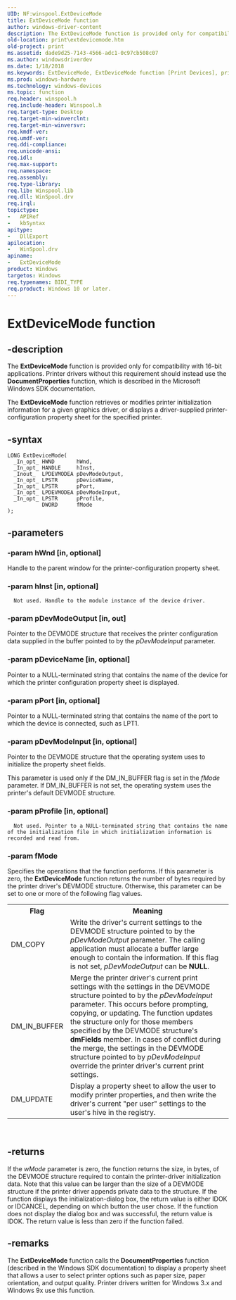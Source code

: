 ```yaml
---
UID: NF:winspool.ExtDeviceMode
title: ExtDeviceMode function
author: windows-driver-content
description: The ExtDeviceMode function is provided only for compatibility with 16-bit applications.
old-location: print\extdevicemode.htm
old-project: print
ms.assetid: dade9d25-7143-4566-adc1-0c97cb508c07
ms.author: windowsdriverdev
ms.date: 1/18/2018
ms.keywords: ExtDeviceMode, ExtDeviceMode function [Print Devices], print.extdevicemode, winspool/ExtDeviceMode, spoolfnc_56c49c94-99f4-43b9-90eb-189041a1dd3a.xml
ms.prod: windows-hardware
ms.technology: windows-devices
ms.topic: function
req.header: winspool.h
req.include-header: Winspool.h
req.target-type: Desktop
req.target-min-winverclnt: 
req.target-min-winversvr: 
req.kmdf-ver: 
req.umdf-ver: 
req.ddi-compliance: 
req.unicode-ansi: 
req.idl: 
req.max-support: 
req.namespace: 
req.assembly: 
req.type-library: 
req.lib: Winspool.lib
req.dll: WinSpool.drv
req.irql: 
topictype:
-	APIRef
-	kbSyntax
apitype:
-	DllExport
apilocation:
-	WinSpool.drv
apiname:
-	ExtDeviceMode
product: Windows
targetos: Windows
req.typenames: BIDI_TYPE
req.product: Windows 10 or later.
---
```


# ExtDeviceMode function


## -description


The <b>ExtDeviceMode</b> function is provided only for compatibility with 16-bit applications. Printer drivers without this requirement should instead use the <b>DocumentProperties</b> function, which is described in the Microsoft Windows SDK documentation.

The <b>ExtDeviceMode</b> function retrieves or modifies printer initialization information for a given graphics driver, or displays a driver-supplied printer-configuration property sheet for the specified printer.


## -syntax


````
LONG ExtDeviceMode(
  _In_opt_ HWND       hWnd,
  _In_opt_ HANDLE     hInst,
  _Inout_  LPDEVMODEA pDevModeOutput,
  _In_opt_ LPSTR      pDeviceName,
  _In_opt_ LPSTR      pPort,
  _In_opt_ LPDEVMODEA pDevModeInput,
  _In_opt_ LPSTR      pProfile,
           DWORD      fMode
);
````


## -parameters




### -param hWnd [in, optional]

Handle to the parent window for the printer-configuration property sheet.


### -param hInst [in, optional]


      Not used. Handle to the module instance of the device driver. 


### -param pDevModeOutput [in, out]

Pointer to the DEVMODE structure that receives the printer configuration data supplied in the buffer pointed to by the <i>pDevModeInput</i> parameter. 


### -param pDeviceName [in, optional]

Pointer to a NULL-terminated string that contains the name of the device for which the printer configuration property sheet is displayed.


### -param pPort [in, optional]

Pointer to a NULL-terminated string that contains the name of the port to which the device is connected, such as LPT1.


### -param pDevModeInput [in, optional]

Pointer to the DEVMODE structure that the operating system uses to initialize the property sheet fields. 

This parameter is used only if the DM_IN_BUFFER flag is set in the <i>fMode</i> parameter. If DM_IN_BUFFER is not set, the operating system uses the printer's default DEVMODE structure.


### -param pProfile [in, optional]


      Not used. Pointer to a NULL-terminated string that contains the name of the initialization file in which initialization information is recorded and read from. 


### -param fMode

Specifies the operations that the function performs. If this parameter is zero, the <b>ExtDeviceMode</b> function returns the number of bytes required by the printer driver's DEVMODE structure. Otherwise, this parameter can be set to one or more of the following flag values.
<table>
<tr>
<th>Flag</th>
<th>Meaning</th>
</tr>
<tr>
<td>
DM_COPY

</td>
<td>
Write the driver's current settings to the DEVMODE structure pointed to by the <i>pDevModeOutput</i> parameter. The calling application must allocate a buffer large enough to contain the information. If this flag is not set, <i>pDevModeOutput</i> can be <b>NULL</b>.

</td>
</tr>
<tr>
<td>
DM_IN_BUFFER

</td>
<td>
Merge the printer driver's current print settings with the settings in the DEVMODE structure pointed to by the <i>pDevModeInput</i> parameter. This occurs before prompting, copying, or updating. The function updates the structure only for those members specified by the DEVMODE structure's <b>dmFields</b> member. In cases of conflict during the merge, the settings in the DEVMODE structure pointed to by <i>pDevModeInput</i> override the printer driver's current print settings.

</td>
</tr>
<tr>
<td>
DM_UPDATE

</td>
<td>
Display a property sheet to allow the user to modify printer properties, and then write the driver's current "per user" settings to the user's hive in the registry. 

</td>
</tr>
</table> 


## -returns


If the <i>wMode</i> parameter is zero, the function returns the size, in bytes, of the DEVMODE structure required to contain the printer-driver initialization data. Note that this value can be larger than the size of a DEVMODE structure if the printer driver appends private data to the structure. If the function displays the initialization-dialog box, the return value is either IDOK or IDCANCEL, depending on which button the user chose. If the function does not display the dialog box and was successful, the return value is IDOK. The return value is less than zero if the function failed. 



## -remarks


The <b>ExtDeviceMode</b> function calls the <b>DocumentProperties</b> function (described in the Windows SDK documentation) to display a property sheet that allows a user to select printer options such as paper size, paper orientation, and output quality. Printer drivers written for Windows 3.x and Windows 9x use this function. 


